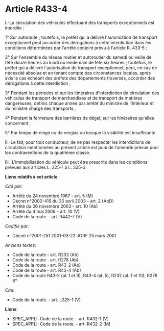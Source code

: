 # Article R433-4

I.-La circulation des véhicules effectuant des transports exceptionnels est interdite : 

1° Sur autoroute ; toutefois, le préfet qui a délivré l'autorisation de transport exceptionnel peut accorder des dérogations
à cette interdiction dans les conditions déterminées par l'arrêté conjoint prévu à l'article R. 433-5 ; 

2° Sur l'ensemble du réseau routier et autoroutier du samedi ou veille de fête douze heures au lundi ou lendemain de fête six
heures ; toutefois, le préfet qui a délivré l'autorisation de transport exceptionnel, peut, en cas de nécessité absolue et en
tenant compte des circonstances locales, après avis le cas échéant des préfets des départements traversés, accorder des
dérogations à cette interdiction ; 

3° Pendant les périodes et sur les itinéraires d'interdiction de circulation des véhicules de transport de marchandises et de
transport de matières dangereuses, définis chaque année par arrêté du ministre de l'intérieur et du ministre chargé des
transports ; 

4° Pendant la fermeture des barrières de dégel, sur les itinéraires qu'elles concernent ; 

5° Par temps de neige ou de verglas ou lorsque la visibilité est insuffisante. 

II.-Le fait, pour tout conducteur, de ne pas respecter les interdictions de circulation mentionnées au présent article est
puni de l'amende prévue pour les contraventions de la quatrième classe. 

III.-L'immobilisation du véhicule peut être prescrite dans les conditions prévues aux articles L. 325-1 à L. 325-3.

**Liens relatifs à cet article**

_Cité par_:

  - Arrêté du 24 novembre 1967 - art. 5 (M)
  - Décret n°2003-416 du 30 avril 2003 - art. 2 (AbD)
  - Arrêté du 26 novembre 2003 - art. 10 (Ab)
  - Arrêté du 4 mai 2006 - art. 10 (V)
  - Code de la route. - art. R442-7 (V)

_Codifié par_:

  - Décret n°2001-251 2001-03-22 JORF 25 mars 2001

_Anciens textes_:

  - Code de la route - art. R232 (Ab)
  - Code de la route - art. R278 (Ab)
  - Code de la route - art. R43-2 (Ab)
  - Code de la route - art. R43-4 (Ab)
  - Code de la route R43-2 (al. 1 et 9), R43-4 (al. 5), R232 (al. 1 et 10), R278 6°

_Cite_:

  - Code de la route. - art. L325-1 (V)

**Liens**:

  - SPEC_APPLI: Code de la route. - art. R432-1 (V)
  - SPEC_APPLI: Code de la route. - art. R432-2 (M)
